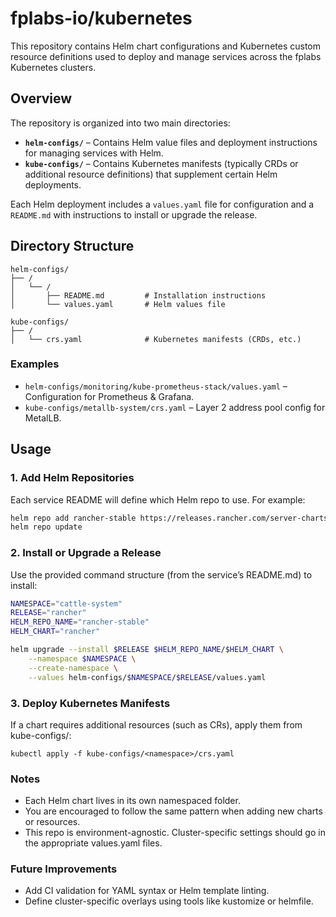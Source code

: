 # fplabs-io/kubernetes

This repository contains Helm chart configurations and Kubernetes custom resource definitions used to deploy and manage services across the fplabs Kubernetes clusters.

## Overview

The repository is organized into two main directories:

- **`helm-configs/`** – Contains Helm value files and deployment instructions for managing services with Helm.
- **`kube-configs/`** – Contains Kubernetes manifests (typically CRDs or additional resource definitions) that supplement certain Helm deployments.

Each Helm deployment includes a `values.yaml` file for configuration and a `README.md` with instructions to install or upgrade the release.

## Directory Structure
```
helm-configs/
├── /
│   └── /
│       ├── README.md         # Installation instructions
│       └── values.yaml       # Helm values file

kube-configs/
├── /
│   └── crs.yaml              # Kubernetes manifests (CRDs, etc.)
```
### Examples

- `helm-configs/monitoring/kube-prometheus-stack/values.yaml` – Configuration for Prometheus & Grafana.
- `kube-configs/metallb-system/crs.yaml` – Layer 2 address pool config for MetalLB.

## Usage

### 1. Add Helm Repositories

Each service README will define which Helm repo to use. For example:

```bash
helm repo add rancher-stable https://releases.rancher.com/server-charts/stable
helm repo update
```

### 2. Install or Upgrade a Release

Use the provided command structure (from the service’s README.md) to install:

```bash
NAMESPACE="cattle-system"
RELEASE="rancher"
HELM_REPO_NAME="rancher-stable"
HELM_CHART="rancher"

helm upgrade --install $RELEASE $HELM_REPO_NAME/$HELM_CHART \
    --namespace $NAMESPACE \
    --create-namespace \
    --values helm-configs/$NAMESPACE/$RELEASE/values.yaml
```

### 3. Deploy Kubernetes Manifests

If a chart requires additional resources (such as CRs), apply them from kube-configs/:

```
kubectl apply -f kube-configs/<namespace>/crs.yaml
```

### Notes
- Each Helm chart lives in its own namespaced folder.
- You are encouraged to follow the same pattern when adding new charts or resources.
- This repo is environment-agnostic. Cluster-specific settings should go in the appropriate values.yaml files.

### Future Improvements
- Add CI validation for YAML syntax or Helm template linting.
- Define cluster-specific overlays using tools like kustomize or helmfile.

